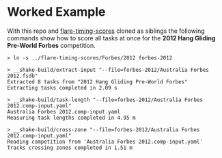 # Worked Example

With this repo and [flare-timing-scores]() cloned as siblings the following
commands show how to score all tasks at once for the **2012 Hang Gliding
Pre-World Forbes** competition.

```
> ln -s ../flare-timing-scores/Forbes/2012 forbes-2012

> __shake-build/extract-input "--file=forbes-2012/Australia Forbes 2012.fsdb"
Extracted 8 tasks from "2012 Hang Gliding Pre-World Forbes"
Extracting tasks completed in 2.09 s

> __shake-build/task-length "--file=forbes-2012/Australia Forbes 2012.comp-input.yaml"
Australia Forbes 2012.comp-input.yaml
Measuring task lengths completed in 4.95 m

> __shake-build/cross-zone "--file=forbes-2012/Australia Forbes 2012.comp-input.yaml"
Reading competition from 'Australia Forbes 2012.comp-input.yaml'
Tracks crossing zones completed in 1.51 m
```
